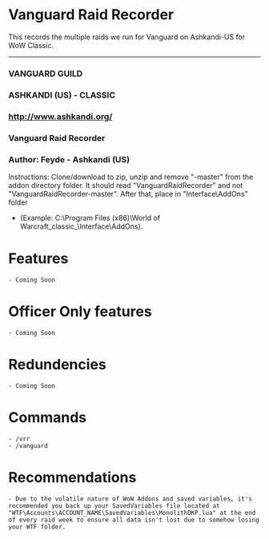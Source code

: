 # Vanguard Raid Recorder
This records the multiple raids we run for Vanguard on Ashkandi-US for WoW Classic.

---

### VANGUARD GUILD
### ASHKANDI (US) - CLASSIC
### http://www.ashkandi.org/
### Vanguard Raid Recorder
### Author: Feyde - Ashkandi (US)

Instructions: Clone/download to zip, unzip and remove "-master" from the addon directory folder. 
It should read "VanguardRaidRecorder" and not "VanguardRaidRecorder-master". 
After that, place in "Interface\AddOns" folder 
 - (Example: C:\Program Files (x86)\World of Warcraft\_classic_\Interface\AddOns).
  
# Features
	- Coming Soon
  
# Officer Only features  
	- Coming Soon
  
# Redundencies  
	- Coming Soon
  
# Commands  
    - /vrr
    - /vanguard
    
# Recommendations  
	- Due to the volatile nature of WoW Addons and saved variables, it's recommended you back up your SavedVariables file located at "WTF\Accounts\ACCOUNT_NAME\SavedVariables\MonolithDKP.lua" at the end of every raid week to ensure all data isn't lost due to somehow losing your WTF folder.  
